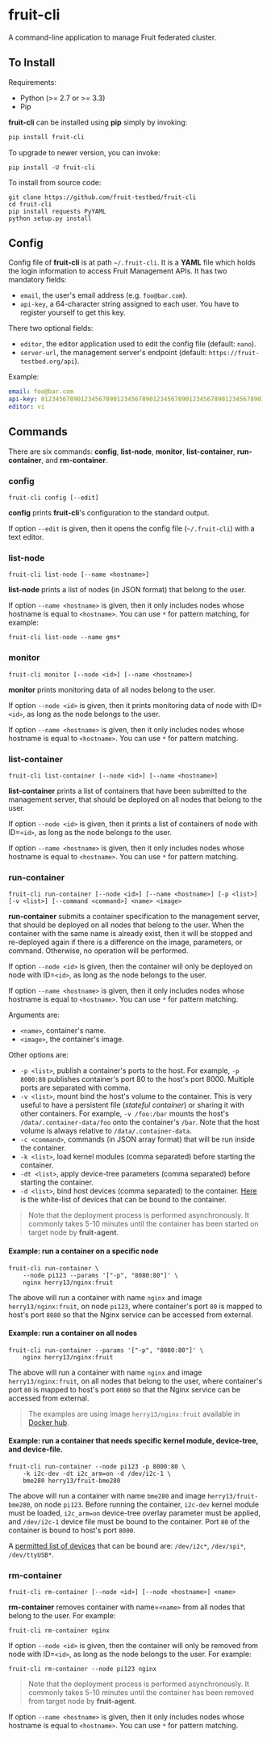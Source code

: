 fruit-cli
=========

A command-line application to manage Fruit federated cluster.


## To Install

Requirements:

- Python (>= 2.7 or >= 3.3)
- Pip

**fruit-cli** can be installed using **pip** simply by invoking:

```sh
pip install fruit-cli
```

To upgrade to newer version, you can invoke:

```shell
pip install -U fruit-cli
```

To install from source code:

```shell
git clone https://github.com/fruit-testbed/fruit-cli
cd fruit-cli
pip install requests PyYAML
python setup.py install
```


## Config

Config file of **fruit-cli** is at path `~/.fruit-cli`. It is a **YAML** file which holds
the login information to access Fruit Management APIs. It has two mandatory fields:

- `email`, the user's  email address (e.g. `foo@bar.com`).
- `api-key`, a 64-character string assigned to each user. You have to register yourself
  to get this key.

There two optional fields:

* `editor`, the editor application used to edit the config file (default: `nano`).
* `server-url`, the management server's endpoint (default: `https://fruit-testbed.org/api`).

Example:

```yaml
email: foo@bar.com
api-key: 0123456789012345678901234567890123456789012345678901234567890123
editor: vi
```


## Commands

There are six commands: **config**, **list-node**, **monitor**, **list-container**,
**run-container**, and **rm-container**.


### config

`fruit-cli config [--edit]`

**config** prints **fruit-cli**'s configuration to the standard output.

If option `--edit` is given, then it opens the config file (`~/.fruit-cli`) with a text editor.


### list-node

`fruit-cli list-node [--name <hostname>]`

**list-node** prints a list of nodes (in JSON format) that belong to the user.

If option `--name <hostname>` is given, then it only includes nodes whose hostname is equal to `<hostname>`. You can use `*` for pattern matching, for example:

```shell
fruit-cli list-node --name gms*
```


### monitor

`fruit-cli monitor [--node <id>] [--name <hostname>]`

**monitor** prints monitoring data of all nodes belong to the user.

If option `--node <id>` is given, then it prints monitoring data of node with ID=`<id>`,
as long as the node belongs to the user.

If option `--name <hostname>` is given, then it only includes nodes whose hostname is equal to `<hostname>`. You can use `*` for pattern matching.


### list-container

`fruit-cli list-container [--node <id>] [--name <hostname>]`

**list-container** prints a list of containers that have been submitted to the management
server, that should be deployed on all nodes that belong to the user.

If option `--node <id>` is given, then it prints a list of containers of node with
ID=`<id>`, as long as the node belongs to the user.

If option `--name <hostname>` is given, then it only includes nodes whose hostname is equal to `<hostname>`. You can use `*` for pattern matching.


### run-container

`fruit-cli run-container [--node <id>] [--name <hostname>] [-p <list>] [-v <list>] [--command <command>] <name> <image>`

**run-container** submits a container specification to the management server,
that should be deployed on all nodes that belong to the user. When the container
with the same name is already exist, then it will be stopped and re-deployed again
if there is a difference on the image, parameters, or command.
Otherwise, no operation will be performed.

If option `--node <id>` is given, then the container will only be deployed on node
with ID=`<id>`, as long as the node belongs to the user.

If option `--name <hostname>` is given, then it only includes nodes whose hostname is equal to `<hostname>`. You can use `*` for pattern matching.

Arguments are:
- `<name>`, container's name.
- `<image>`, the container's image.

Other options are:
- `-p <list>`, publish a container's ports to the host. For example,
  `-p 8000:80` publishes container's port 80 to the host's port 8000.
  Multiple ports are separated with comma.
- `-v <list>`, mount bind the host's volume to the container. This is very useful
  to have a persistent file (_stateful container_) or sharing it with other containers. For example,
  `-v /foo:/bar` mounts the host's `/data/.container-data/foo`
  onto the container's `/bar`. Note that the host volume is always relative to `/data/.container-data`.
- `-c <command>`, commands (in JSON array format) that will be run inside the container.
- `-k <list>`, load kernel modules (comma separated) before starting the container.
- `-dt <list>`, apply device-tree parameters (comma separated) before starting the container.
- `-d <list>`, bind host devices (comma separated) to the container. [Here](https://github.com/fruit-testbed/fruit-agent/blob/1436ae0a99e784461a586feffea499841c39fe4c/fruit-container.in#L24) is the white-list of devices that can be bound to the container.

> Note that the deployment process is performed asynchronously. It commonly takes 5-10
> minutes until the container has been started on target node by **fruit-agent**.


#### Example: run a container on a specific node

```shell
fruit-cli run-container \
    --node pi123 --params '["-p", "8080:80"]' \
    nginx herry13/nginx:fruit
```

The above will run a container with name `nginx` and image `herry13/nginx:fruit`, on node `pi123`,
where container's port `80` is mapped to host's port `8080` so that the Nginx service can be
accessed from external.


#### Example: run a container on all nodes

```shell
fruit-cli run-container --params '["-p", "8080:80"]' \
    nginx herry13/nginx:fruit
```

The above will run a container with name `nginx` and image `herry13/nginx:fruit`, on all nodes
that belong to the user, where container's port `80` is mapped to host's port `8080` so that
the Nginx service can be accessed from external.


> The examples are using image `herry13/nginx:fruit` available in [Docker hub](https://hub.docker.com/r/herry13/nginx/).

#### Example: run a container that needs specific kernel module, device-tree, and device-file.

```shell
fruit-cli run-container --node pi123 -p 8000:80 \
    -k i2c-dev -dt i2c_arm=on -d /dev/i2c-1 \
    bme280 herry13/fruit-bme280
```

The above will run a container with name `bme280` and image `herry13/fruit-bme280`, on node `pi123`. Before running the container, `i2c-dev` kernel module must be loaded, `i2c_arm=on` device-tree overlay parameter must be applied, and `/dev/i2c-1` device file must be bound to the container. Port `80` of the container is bound to host's port `8000`.

A [permitted list of devices](https://github.com/fruit-testbed/fruit-agent/blob/1436ae0a99e784461a586feffea499841c39fe4c/fruit-container.in#L24) that can be bound are: `/dev/i2c*`, `/dev/spi*`, `/dev/ttyUSB*`.


### rm-container

`fruit-cli rm-container [--node <id>] [--node <hostname>] <name>`

**rm-container** removes container with name=`<name>` from all nodes that belong to the user.
For example:

```shell
fruit-cli rm-container nginx
```

If option `--node <id>` is given, then the container will only be removed from node with
ID=`<id>`, as long as the node belongs to the user. For example:

```shell
fruit-cli rm-container --node pi123 nginx
```

> Note that the deployment process is performed asynchronously. It commonly takes 5-10
> minutes until the container has been removed from target node by **fruit-agent**.

If option `--name <hostname>` is given, then it only includes nodes whose hostname is equal to `<hostname>`. You can use `*` for pattern matching.